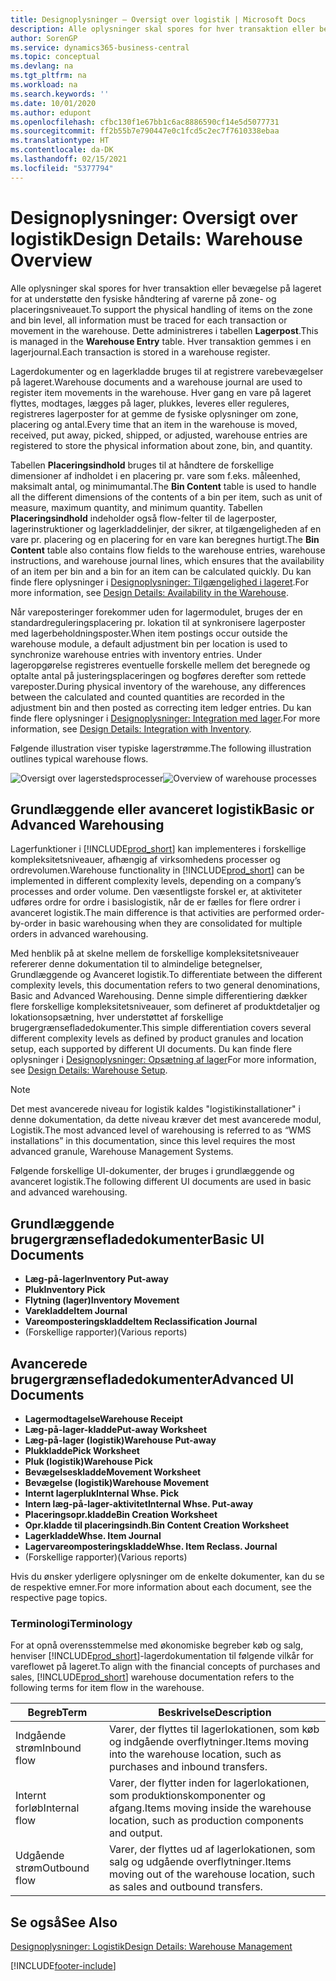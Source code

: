 ```yaml
---
title: Designoplysninger – Oversigt over logistik | Microsoft Docs
description: Alle oplysninger skal spores for hver transaktion eller bevægelse på lageret for at understøtte den fysiske håndtering af varerne på zone- og placeringsniveauet. Dette administreres i tabellen **Lagerpost**. Hver transaktion gemmes i en lagerjournal.
author: SorenGP
ms.service: dynamics365-business-central
ms.topic: conceptual
ms.devlang: na
ms.tgt_pltfrm: na
ms.workload: na
ms.search.keywords: ''
ms.date: 10/01/2020
ms.author: edupont
ms.openlocfilehash: cfbc130f1e67bb1c6ac8886590cf14e5d5077731
ms.sourcegitcommit: ff2b55b7e790447e0c1fcd5c2ec7f7610338ebaa
ms.translationtype: HT
ms.contentlocale: da-DK
ms.lasthandoff: 02/15/2021
ms.locfileid: "5377794"
---
```

# <a name="design-details-warehouse-overview"></a><span data-ttu-id="4c914-105">Designoplysninger: Oversigt over logistik</span><span class="sxs-lookup"><span data-stu-id="4c914-105">Design Details: Warehouse Overview</span></span>
<span data-ttu-id="4c914-106">Alle oplysninger skal spores for hver transaktion eller bevægelse på lageret for at understøtte den fysiske håndtering af varerne på zone- og placeringsniveauet.</span><span class="sxs-lookup"><span data-stu-id="4c914-106">To support the physical handling of items on the zone and bin level, all information must be traced for each transaction or movement in the warehouse.</span></span> <span data-ttu-id="4c914-107">Dette administreres i tabellen **Lagerpost**.</span><span class="sxs-lookup"><span data-stu-id="4c914-107">This is managed in the **Warehouse Entry** table.</span></span> <span data-ttu-id="4c914-108">Hver transaktion gemmes i en lagerjournal.</span><span class="sxs-lookup"><span data-stu-id="4c914-108">Each transaction is stored in a warehouse register.</span></span>  

<span data-ttu-id="4c914-109">Lagerdokumenter og en lagerkladde bruges til at registrere varebevægelser på lageret.</span><span class="sxs-lookup"><span data-stu-id="4c914-109">Warehouse documents and a warehouse journal are used to register item movements in the warehouse.</span></span> <span data-ttu-id="4c914-110">Hver gang en vare på lageret flyttes, modtages, lægges på lager, plukkes, leveres eller reguleres, registreres lagerposter for at gemme de fysiske oplysninger om zone, placering og antal.</span><span class="sxs-lookup"><span data-stu-id="4c914-110">Every time that an item in the warehouse is moved, received, put away, picked, shipped, or adjusted, warehouse entries are registered to store the physical information about zone, bin, and quantity.</span></span>

<span data-ttu-id="4c914-111">Tabellen **Placeringsindhold** bruges til at håndtere de forskellige dimensioner af indholdet i en placering pr. vare som f.eks. måleenhed, maksimalt antal, og minimumantal.</span><span class="sxs-lookup"><span data-stu-id="4c914-111">The **Bin Content** table is used to handle all the different dimensions of the contents of a bin per item, such as unit of measure, maximum quantity, and minimum quantity.</span></span> <span data-ttu-id="4c914-112">Tabellen **Placeringsindhold** indeholder også flow-felter til de lagerposter, lagerinstruktioner og lagerkladdelinjer, der sikrer, at tilgængeligheden af en vare pr. placering og en placering for en vare kan beregnes hurtigt.</span><span class="sxs-lookup"><span data-stu-id="4c914-112">The **Bin Content** table also contains flow fields to the warehouse entries, warehouse instructions, and warehouse journal lines, which ensures that the availability of an item per bin and a bin for an item can be calculated quickly.</span></span> <span data-ttu-id="4c914-113">Du kan finde flere oplysninger i [Designoplysninger: Tilgængelighed i lageret](design-details-availability-in-the-warehouse.md).</span><span class="sxs-lookup"><span data-stu-id="4c914-113">For more information, see [Design Details: Availability in the Warehouse](design-details-availability-in-the-warehouse.md).</span></span>  

<span data-ttu-id="4c914-114">Når vareposteringer forekommer uden for lagermodulet, bruges der en standardreguleringsplacering pr. lokation til at synkronisere lagerposter med lagerbeholdningsposter.</span><span class="sxs-lookup"><span data-stu-id="4c914-114">When item postings occur outside the warehouse module, a default adjustment bin per location is used to synchronize warehouse entries with inventory entries.</span></span> <span data-ttu-id="4c914-115">Under lageropgørelse registreres eventuelle forskelle mellem det beregnede og optalte antal på justeringsplaceringen og bogføres derefter som rettede vareposter.</span><span class="sxs-lookup"><span data-stu-id="4c914-115">During physical inventory of the warehouse, any differences between the calculated and counted quantities are recorded in the adjustment bin and then posted as correcting item ledger entries.</span></span> <span data-ttu-id="4c914-116">Du kan finde flere oplysninger i [Designoplysninger: Integration med lager](design-details-integration-with-inventory.md).</span><span class="sxs-lookup"><span data-stu-id="4c914-116">For more information, see [Design Details: Integration with Inventory](design-details-integration-with-inventory.md).</span></span>  

<span data-ttu-id="4c914-117">Følgende illustration viser typiske lagerstrømme.</span><span class="sxs-lookup"><span data-stu-id="4c914-117">The following illustration outlines typical warehouse flows.</span></span>  

<span data-ttu-id="4c914-118">![Oversigt over lagerstedsprocesser](media/design_details_warehouse_management_overview.png "Oversigt over lagerstedsprocesser")</span><span class="sxs-lookup"><span data-stu-id="4c914-118">![Overview of warehouse processes](media/design_details_warehouse_management_overview.png "Overview of warehouse processes")</span></span>  

## <a name="basic-or-advanced-warehousing"></a><span data-ttu-id="4c914-119">Grundlæggende eller avanceret logistik</span><span class="sxs-lookup"><span data-stu-id="4c914-119">Basic or Advanced Warehousing</span></span>  
<span data-ttu-id="4c914-120">Lagerfunktioner i [!INCLUDE[prod_short](includes/prod_short.md)] kan implementeres i forskellige kompleksitetsniveauer, afhængig af virksomhedens processer og ordrevolumen.</span><span class="sxs-lookup"><span data-stu-id="4c914-120">Warehouse functionality in [!INCLUDE[prod_short](includes/prod_short.md)] can be implemented in different complexity levels, depending on a company’s processes and order volume.</span></span> <span data-ttu-id="4c914-121">Den væsentligste forskel er, at aktiviteter udføres ordre for ordre i basislogistik, når de er fælles for flere ordrer i avanceret logistik.</span><span class="sxs-lookup"><span data-stu-id="4c914-121">The main difference is that activities are performed order-by-order in basic warehousing when they are consolidated for multiple orders in advanced warehousing.</span></span>  

 <span data-ttu-id="4c914-122">Med henblik på at skelne mellem de forskellige kompleksitetsniveauer refererer denne dokumentation til to almindelige betegnelser, Grundlæggende og Avanceret logistik.</span><span class="sxs-lookup"><span data-stu-id="4c914-122">To differentiate between the different complexity levels, this documentation refers to two general denominations, Basic and Advanced Warehousing.</span></span> <span data-ttu-id="4c914-123">Denne simple differentiering dækker flere forskellige kompleksitetsniveauer, som defineret af produktdetaljer og lokationsopsætning, hver understøttet af forskellige brugergrænsefladedokumenter.</span><span class="sxs-lookup"><span data-stu-id="4c914-123">This simple differentiation covers several different complexity levels as defined by product granules and location setup, each supported by different UI documents.</span></span> <span data-ttu-id="4c914-124">Du kan finde flere oplysninger i [Designoplysninger: Opsætning af lager](design-details-warehouse-setup.md)</span><span class="sxs-lookup"><span data-stu-id="4c914-124">For more information, see [Design Details: Warehouse Setup](design-details-warehouse-setup.md).</span></span>  

> [!NOTE]  
>  <span data-ttu-id="4c914-125">Det mest avancerede niveau for logistik kaldes "logistikinstallationer" i denne dokumentation, da dette niveau kræver det mest avancerede modul, Logistik.</span><span class="sxs-lookup"><span data-stu-id="4c914-125">The most advanced level of warehousing is referred to as “WMS installations” in this documentation, since this level requires the most advanced granule, Warehouse Management Systems.</span></span>  

 <span data-ttu-id="4c914-126">Følgende forskellige UI-dokumenter, der bruges i grundlæggende og avanceret logistik.</span><span class="sxs-lookup"><span data-stu-id="4c914-126">The following different UI documents are used in basic and advanced warehousing.</span></span>  

## <a name="basic-ui-documents"></a><span data-ttu-id="4c914-127">Grundlæggende brugergrænsefladedokumenter</span><span class="sxs-lookup"><span data-stu-id="4c914-127">Basic UI Documents</span></span>  

-   <span data-ttu-id="4c914-128">**Læg-på-lager**</span><span class="sxs-lookup"><span data-stu-id="4c914-128">**Inventory Put-away**</span></span>  
-   <span data-ttu-id="4c914-129">**Pluk**</span><span class="sxs-lookup"><span data-stu-id="4c914-129">**Inventory Pick**</span></span>  
-   <span data-ttu-id="4c914-130">**Flytning (lager)**</span><span class="sxs-lookup"><span data-stu-id="4c914-130">**Inventory Movement**</span></span>  
-   <span data-ttu-id="4c914-131">**Varekladde**</span><span class="sxs-lookup"><span data-stu-id="4c914-131">**Item Journal**</span></span>  
-   <span data-ttu-id="4c914-132">**Vareomposteringskladde**</span><span class="sxs-lookup"><span data-stu-id="4c914-132">**Item Reclassification Journal**</span></span>  
-   <span data-ttu-id="4c914-133">(Forskellige rapporter)</span><span class="sxs-lookup"><span data-stu-id="4c914-133">(Various reports)</span></span>  

## <a name="advanced-ui-documents"></a><span data-ttu-id="4c914-134">Avancerede brugergrænsefladedokumenter</span><span class="sxs-lookup"><span data-stu-id="4c914-134">Advanced UI Documents</span></span>  

-   <span data-ttu-id="4c914-135">**Lagermodtagelse**</span><span class="sxs-lookup"><span data-stu-id="4c914-135">**Warehouse Receipt**</span></span>  
-   <span data-ttu-id="4c914-136">**Læg-på-lager-kladde**</span><span class="sxs-lookup"><span data-stu-id="4c914-136">**Put-away Worksheet**</span></span>  
-   <span data-ttu-id="4c914-137">**Læg-på-lager (logistik)**</span><span class="sxs-lookup"><span data-stu-id="4c914-137">**Warehouse Put-away**</span></span>  
-   <span data-ttu-id="4c914-138">**Plukkladde**</span><span class="sxs-lookup"><span data-stu-id="4c914-138">**Pick Worksheet**</span></span>  
-   <span data-ttu-id="4c914-139">**Pluk (logistik)**</span><span class="sxs-lookup"><span data-stu-id="4c914-139">**Warehouse Pick**</span></span>  
-   <span data-ttu-id="4c914-140">**Bevægelseskladde**</span><span class="sxs-lookup"><span data-stu-id="4c914-140">**Movement Worksheet**</span></span>  
-   <span data-ttu-id="4c914-141">**Bevægelse (logistik)**</span><span class="sxs-lookup"><span data-stu-id="4c914-141">**Warehouse Movement**</span></span>  
-   <span data-ttu-id="4c914-142">**Internt lagerpluk**</span><span class="sxs-lookup"><span data-stu-id="4c914-142">**Internal Whse. Pick**</span></span>  
-   <span data-ttu-id="4c914-143">**Intern læg-på-lager-aktivitet**</span><span class="sxs-lookup"><span data-stu-id="4c914-143">**Internal Whse. Put-away**</span></span>  
-   <span data-ttu-id="4c914-144">**Placeringsopr.kladde**</span><span class="sxs-lookup"><span data-stu-id="4c914-144">**Bin Creation Worksheet**</span></span>  
-   <span data-ttu-id="4c914-145">**Opr.kladde til placeringsindh.**</span><span class="sxs-lookup"><span data-stu-id="4c914-145">**Bin Content Creation Worksheet**</span></span>  
-   <span data-ttu-id="4c914-146">**Lagerkladde**</span><span class="sxs-lookup"><span data-stu-id="4c914-146">**Whse. Item Journal**</span></span>  
-   <span data-ttu-id="4c914-147">**Lagervareomposteringskladde**</span><span class="sxs-lookup"><span data-stu-id="4c914-147">**Whse. Item Reclass. Journal**</span></span>  
-   <span data-ttu-id="4c914-148">(Forskellige rapporter)</span><span class="sxs-lookup"><span data-stu-id="4c914-148">(Various reports)</span></span>  

<span data-ttu-id="4c914-149">Hvis du ønsker yderligere oplysninger om de enkelte dokumenter, kan du se de respektive emner.</span><span class="sxs-lookup"><span data-stu-id="4c914-149">For more information about each document, see the respective page topics.</span></span>  

### <a name="terminology"></a><span data-ttu-id="4c914-150">Terminologi</span><span class="sxs-lookup"><span data-stu-id="4c914-150">Terminology</span></span>  
<span data-ttu-id="4c914-151">For at opnå overensstemmelse med økonomiske begreber køb og salg, henviser [!INCLUDE[prod_short](includes/prod_short.md)]-lagerdokumentation til følgende vilkår for vareflowet på lageret.</span><span class="sxs-lookup"><span data-stu-id="4c914-151">To align with the financial concepts of purchases and sales, [!INCLUDE[prod_short](includes/prod_short.md)] warehouse documentation refers to the following terms for item flow in the warehouse.</span></span>  

|<span data-ttu-id="4c914-152">Begreb</span><span class="sxs-lookup"><span data-stu-id="4c914-152">Term</span></span>|<span data-ttu-id="4c914-153">Beskrivelse</span><span class="sxs-lookup"><span data-stu-id="4c914-153">Description</span></span>|  
|----------|---------------------------------------|  
|<span data-ttu-id="4c914-154">Indgående strøm</span><span class="sxs-lookup"><span data-stu-id="4c914-154">Inbound flow</span></span>|<span data-ttu-id="4c914-155">Varer, der flyttes til lagerlokationen, som køb og indgående overflytninger.</span><span class="sxs-lookup"><span data-stu-id="4c914-155">Items moving into the warehouse location, such as purchases and inbound transfers.</span></span>|  
|<span data-ttu-id="4c914-156">Internt forløb</span><span class="sxs-lookup"><span data-stu-id="4c914-156">Internal flow</span></span>|<span data-ttu-id="4c914-157">Varer, der flytter inden for lagerlokationen, som produktionskomponenter og afgang.</span><span class="sxs-lookup"><span data-stu-id="4c914-157">Items moving inside the warehouse location, such as production components and output.</span></span>|  
|<span data-ttu-id="4c914-158">Udgående strøm</span><span class="sxs-lookup"><span data-stu-id="4c914-158">Outbound flow</span></span>|<span data-ttu-id="4c914-159">Varer, der flyttes ud af lagerlokationen, som salg og udgående overflytninger.</span><span class="sxs-lookup"><span data-stu-id="4c914-159">Items moving out of the warehouse location, such as sales and outbound transfers.</span></span>|  

## <a name="see-also"></a><span data-ttu-id="4c914-160">Se også</span><span class="sxs-lookup"><span data-stu-id="4c914-160">See Also</span></span>  
 [<span data-ttu-id="4c914-161">Designoplysninger: Logistik</span><span class="sxs-lookup"><span data-stu-id="4c914-161">Design Details: Warehouse Management</span></span>](design-details-warehouse-management.md)


[!INCLUDE[footer-include](includes/footer-banner.md)]
